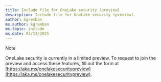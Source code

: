 ```yaml
---
title: Include file for OneLake security (preview)
description: Include file for OneLake security (preview).
author: kgremban
ms.author: kgremban
ms.topic: include
ms.date: 03/13/2025
---
```


>[!NOTE]
>OneLake security is currently in a limited preview. To request to join the preview and access these features, fill out the form at [https://aka.ms/onelakesecuritypreview](https://aka.ms/onelakesecuritypreview).
